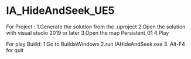 # IA_HideAndSeek_UE5

For Project :
1.Generate the solution from the .uproject
2.Open the solution with visual studio 2019 or later
3.Open the map Persistent_01
4.Play

For play Buiild:
1.Go to Builds\Windows
2.run IAHideAndSeek.exe
3. Alt-F4 for quit
